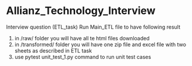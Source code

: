 # Allianz_Technology_Interview
Interview question (ETL_task)
Run Main_ETL file to have following result
1. in /raw/ folder you will have all te html files downloaded
2. in /transformed/ folder you will have one zip file and excel file with two sheets as described in ETL task
3. use pytest unit_test_1.py command to run unit test cases